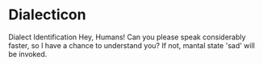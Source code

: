 # Dialecticon
Dialect Identification
Hey, Humans!
Can you please speak considerably faster, so I have a chance to understand you?
If not, mantal state 'sad' will be invoked.
